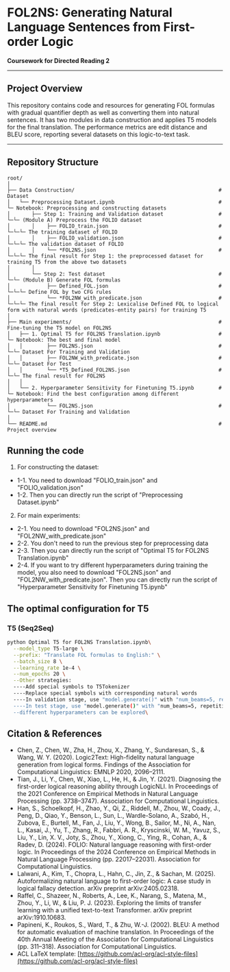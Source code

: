 # FOL2NS: Generating Natural Language Sentences from First-order Logic

**Coursework for Directed Reading 2**

---

## Project Overview

This repository contains code and resources for generating FOL formulas with gradual quantifier depth as well as converting them into natural sentences. It has two modules in data construction and applies T5 models for the final translation. The performance metrics are edit distance and BLEU score, reporting several datasets on this logic-to-text task.

---

## Repository Structure

```
root/
│
├── Data Construction/                                               # Dataset
│   └── Preprocessing Dataset.ipynb                                  # └─ Notebook: Preprocessing and constructing datasets
│       ├── Step 1: Training and Validation dataset                  # └─└─ (Module A) Preprocess the FOLIO dataset
│       │    ├── FOLIO_train.json                                    # └─└─└─ The training dataset of FOLIO
│       │    ├── FOLIO_validation.json                               # └─└─└─ The validation dataset of FOLIO
│       │    └── *FOL2NS.json                                        # └─└─└─ The final result for Step 1: the preprocessed dataset for training T5 from the above two datasets
│       │
│       └── Step 2: Test dataset                                     # └─└─ (Module B) Generate FOL formulas 
│            ├── Defined_FOL.json                                    # └─└─└─ Define FOL by two CFG rules
│            └── *FOL2NW_with_predicate.json                         # └─└─└─ The final result for Step 2: Lexicalise Defined FOL to logical form with natural words (predicates-entity pairs) for training T5
│
├── Main experiments/                                                # Fine-tuning the T5 model on FOL2NS
│   ├── 1. Optimal T5 for FOL2NS Translation.ipynb                   # └─ Notebook: The best and final model
│   │        ├── FOL2NS.json                                         # └─└─ Dataset For Training and Validation
│   │        ├── FOL2NW_with_predicate.json                          # └─└─ Dataset For Test
│   │        └── *T5_Defined_FOL2NS.json                             # └─└─ The final result for FOL2NS
│   │
│   └── 2. Hyperparameter Sensitivity for Finetuning T5.ipynb        # └─ Notebook: Find the best configuration among different hyperparameters
│            └── FOL2NS.json                                         # └─└─ Dataset For Training and Validation
│
└── README.md                                                        # Project overview

```
## Running the code
1. For constructing the dataset:
- 1-1. You need to download "FOLIO_train.json" and "FOLIO_validation.json"
- 1-2. Then you can directly run the script of "Preprocessing Dataset.ipynb"
2. For main experiments:
- 2-1. You need to download "FOL2NS.json" and "FOL2NW_with_predicate.json"
- 2-2. You don't need to run the previous step for preprocessing data
- 2-3. Then you can directly run the script of "Optimal T5 for FOL2NS Translation.ipynb"
- 2-4. If you want to try different hyperparameters during training the model, you also need to download "FOL2NS.json" and "FOL2NW_with_predicate.json". Then you can directly run the script of "Hyperparameter Sensitivity for Finetuning T5.ipynb"

## The optimal configuration for T5

### T5 (Seq2Seq)

```bash
python Optimal T5 for FOL2NS Translation.ipynb\
  --model_type T5-large \
  --prefix: "Translate FOL formulas to English:" \
  --batch_size 8 \
  --learning_rate 1e-4 \
  --num_epochs 20 \
  --Other strategies:
  ----Add special symbols to T5Tokenizer
  ----Replace special symbols with corresponding natural words
  ----In validation stage, use "model.generate()" with "num_beams=5, repetition_penalty=1, no_repeat_ngram_size=2,max_length=64, early_stopping=True
  ----In test stage, use "model.generate()" with "num_beams=5, repetition_penalty=1, no_repeat_ngram_size=3, early_stopping=True, max_length=100"
  --different hyperparameters can be explored\
```

## Citation & References

* Chen, Z., Chen, W., Zha, H., Zhou, X., Zhang, Y., Sundaresan, S., & Wang, W. Y. (2020). Logic2Text: High-fidelity natural language generation from logical forms. Findings of the Association for Computational Linguistics: EMNLP 2020, 2096–2111.
* Tian, J., Li, Y., Chen, W., Xiao, L., He, H., & Jin, Y. (2021). Diagnosing the first-order logical reasoning ability through LogicNLI. In Proceedings of the 2021 Conference on Empirical Methods in Natural Language Processing (pp. 3738–3747). Association for Computational Linguistics.
* Han, S., Schoelkopf, H., Zhao, Y., Qi, Z., Riddell, M., Zhou, W., Coady, J., Peng, D., Qiao, Y., Benson, L., Sun, L., Wardle-Solano, A., Szabó, H., Zubova, E., Burtell, M., Fan, J., Liu, Y., Wong, B., Sailor, M., Ni, A., Nan, L., Kasai, J., Yu, T., Zhang, R., Fabbri, A. R., Kryscinski, W. M., Yavuz, S., Liu, Y., Lin, X. V., Joty, S., Zhou, Y., Xiong, C., Ying, R., Cohan, A., & Radev, D. (2024). FOLIO: Natural language reasoning with first-order logic. In Proceedings of the 2024 Conference on Empirical Methods in Natural Language Processing (pp. 22017–22031). Association for Computational Linguistics.
* Lalwani, A., Kim, T., Chopra, L., Hahn, C., Jin, Z., & Sachan, M. (2025). Autoformalizing natural language to first-order logic: A case study in logical fallacy detection. arXiv preprint arXiv:2405.02318.
* Raffel, C., Shazeer, N., Roberts, A., Lee, K., Narang, S., Matena, M., Zhou, Y., Li, W., & Liu, P. J. (2023). Exploring the limits of transfer learning with a unified text-to-text Transformer. arXiv preprint arXiv:1910.10683.
* Papineni, K., Roukos, S., Ward, T., & Zhu, W.-J. (2002). BLEU: A method for automatic evaluation of machine translation. In Proceedings of the 40th Annual Meeting of the Association for Computational Linguistics (pp. 311–318). Association for Computational Linguistics.
* ACL LaTeX template: [https://github.com/acl-org/acl-style-files](https://github.com/acl-org/acl-style-files)
